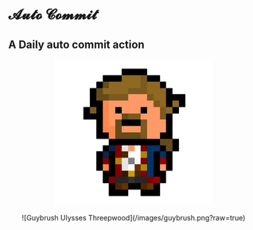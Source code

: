 # 𝓐𝓾𝓽𝓸 𝓒𝓸𝓶𝓶𝓲𝓽

<h2 style="text-decoration:none!important;">A Daily auto commit action</h2>

<p align="center"><img src="/images/guybrush.png?raw=true" alt="Guybrush Ulysses Threepwood"></p>

<p align="center">
![Guybrush Ulysses Threepwood](/images/guybrush.png?raw=true)
</p>
